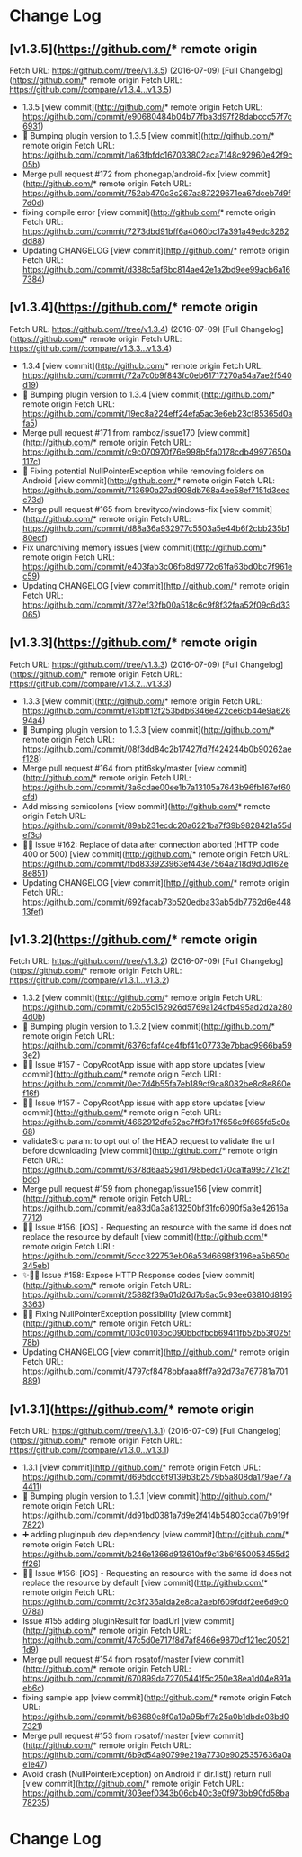 # Change Log

## [v1.3.5](https://github.com/* remote origin
  Fetch URL: https://github.com//tree/v1.3.5) (2016-07-09)
[Full Changelog](https://github.com/* remote origin
  Fetch URL: https://github.com//compare/v1.3.4...v1.3.5)

- 1.3.5 [view commit](http://github.com/* remote origin
  Fetch URL: https://github.com//commit/e90680484b04b77fba3d97f28dabccc57f7c6931)
- :bookmark: Bumping plugin version to 1.3.5 [view commit](http://github.com/* remote origin
  Fetch URL: https://github.com//commit/1a63fbfdc167033802aca7148c92960e42f9c05b)
- Merge pull request #172 from phonegap/android-fix [view commit](http://github.com/* remote origin
  Fetch URL: https://github.com//commit/752ab470c3c267aa87229671ea67dceb7d9f7d0d)
- fixing compile error [view commit](http://github.com/* remote origin
  Fetch URL: https://github.com//commit/7273dbd91bff6a4060bc17a391a49edc8262dd88)
- Updating CHANGELOG [view commit](http://github.com/* remote origin
  Fetch URL: https://github.com//commit/d388c5af6bc814ae42e1a2bd9ee99acb6a167384)

## [v1.3.4](https://github.com/* remote origin
  Fetch URL: https://github.com//tree/v1.3.4) (2016-07-09)
[Full Changelog](https://github.com/* remote origin
  Fetch URL: https://github.com//compare/v1.3.3...v1.3.4)

- 1.3.4 [view commit](http://github.com/* remote origin
  Fetch URL: https://github.com//commit/72a7c0b9f843fc0eb61717270a54a7ae2f540d19)
- :bookmark: Bumping plugin version to 1.3.4 [view commit](http://github.com/* remote origin
  Fetch URL: https://github.com//commit/19ec8a224eff24efa5ac3e6eb23cf85365d0afa5)
- Merge pull request #171 from ramboz/issue170 [view commit](http://github.com/* remote origin
  Fetch URL: https://github.com//commit/c9c070970f76e998b5fa0178cdb49977650a117c)
- :bug: Fixing potential NullPointerException while removing folders on Android [view commit](http://github.com/* remote origin
  Fetch URL: https://github.com//commit/713690a27ad908db768a4ee58ef7151d3eeac73d)
- Merge pull request #165 from brevityco/windows-fix [view commit](http://github.com/* remote origin
  Fetch URL: https://github.com//commit/d88a36a932977c5503a5e44b6f2cbb235b180ecf)
- Fix unarchiving memory issues [view commit](http://github.com/* remote origin
  Fetch URL: https://github.com//commit/e403fab3c06fb8d9772c61fa63bd0bc7f961ec59)
- Updating CHANGELOG [view commit](http://github.com/* remote origin
  Fetch URL: https://github.com//commit/372ef32fb00a518c6c9f8f32faa52f09c6d33065)

## [v1.3.3](https://github.com/* remote origin
  Fetch URL: https://github.com//tree/v1.3.3) (2016-07-09)
[Full Changelog](https://github.com/* remote origin
  Fetch URL: https://github.com//compare/v1.3.2...v1.3.3)

- 1.3.3 [view commit](http://github.com/* remote origin
  Fetch URL: https://github.com//commit/e13bff12f253bdb6346e422ce6cb44e9a62694a4)
- :bookmark: Bumping plugin version to 1.3.3 [view commit](http://github.com/* remote origin
  Fetch URL: https://github.com//commit/08f3dd84c2b17427fd7f424244b0b90262aef128)
- Merge pull request #164 from ptit6sky/master [view commit](http://github.com/* remote origin
  Fetch URL: https://github.com//commit/3a6cdae00ee1b7a13105a7643b96fb167ef60cfd)
- Add missing semicolons [view commit](http://github.com/* remote origin
  Fetch URL: https://github.com//commit/89ab231ecdc20a6221ba7f39b9828421a55def3c)
- :bug::penguin: Issue #162: Replace of data after connection aborted (HTTP code 400 or 500) [view commit](http://github.com/* remote origin
  Fetch URL: https://github.com//commit/fbd833923963ef443e7564a218d9d0d162e8e851)
- Updating CHANGELOG [view commit](http://github.com/* remote origin
  Fetch URL: https://github.com//commit/692facab73b520edba33ab5db7762d6e44813fef)

## [v1.3.2](https://github.com/* remote origin
  Fetch URL: https://github.com//tree/v1.3.2) (2016-07-09)
[Full Changelog](https://github.com/* remote origin
  Fetch URL: https://github.com//compare/v1.3.1...v1.3.2)

- 1.3.2 [view commit](http://github.com/* remote origin
  Fetch URL: https://github.com//commit/c2b55c152926d5769a124cfb495ad2d2a2804d0b)
- :bookmark: Bumping plugin version to 1.3.2 [view commit](http://github.com/* remote origin
  Fetch URL: https://github.com//commit/6376cfaf4ce4fbf41c07733e7bbac9966ba593e2)
- :bug::apple: Issue #157 - CopyRootApp issue with app store updates [view commit](http://github.com/* remote origin
  Fetch URL: https://github.com//commit/0ec7d4b55fa7eb189cf9ca8082be8c8e860ef16f)
- :bug::penguin: Issue #157 - CopyRootApp issue with app store updates [view commit](http://github.com/* remote origin
  Fetch URL: https://github.com//commit/4662912dfe52ac7ff3fb17f656c9f665fd5c0a68)
- validateSrc param: to opt out of the HEAD request to validate the url before downloading [view commit](http://github.com/* remote origin
  Fetch URL: https://github.com//commit/6378d6aa529d1798bedc170ca1fa99c721c2fbdc)
- Merge pull request #159 from phonegap/issue156 [view commit](http://github.com/* remote origin
  Fetch URL: https://github.com//commit/ea83d0a3a813250bf31fc6090f5a3e42616a7712)
- :art::apple: Issue #156: [iOS] - Requesting an resource with the same id does not replace the resource by default [view commit](http://github.com/* remote origin
  Fetch URL: https://github.com//commit/5ccc322753eb06a53d6698f3196ea5b650d345eb)
- :sparkles::apple::penguin: Issue #158: Expose HTTP Response codes [view commit](http://github.com/* remote origin
  Fetch URL: https://github.com//commit/25882f39a01d26d7b9ac5c93ee63810d81953363)
- :penguin::bug: Fixing NullPointerException possibility [view commit](http://github.com/* remote origin
  Fetch URL: https://github.com//commit/103c0103bc090bbdfbcb694f1fb52b53f025f78b)
- Updating CHANGELOG [view commit](http://github.com/* remote origin
  Fetch URL: https://github.com//commit/4797cf8478bbfaaa8ff7a92d73a767781a701889)

## [v1.3.1](https://github.com/* remote origin
  Fetch URL: https://github.com//tree/v1.3.1) (2016-07-09)
[Full Changelog](https://github.com/* remote origin
  Fetch URL: https://github.com//compare/v1.3.0...v1.3.1)

- 1.3.1 [view commit](http://github.com/* remote origin
  Fetch URL: https://github.com//commit/d695ddc6f9139b3b2579b5a808da179ae77a4411)
- :bookmark: Bumping plugin version to 1.3.1 [view commit](http://github.com/* remote origin
  Fetch URL: https://github.com//commit/dd91bd0381a7d9e2f414b54803cda07b919f7822)
- :heavy_plus_sign: adding pluginpub dev dependency [view commit](http://github.com/* remote origin
  Fetch URL: https://github.com//commit/b246e1366d913610af9c13b6f650053455d2ff26)
- :bug::apple: Issue #156: [iOS] - Requesting an resource with the same id does not replace the resource by default [view commit](http://github.com/* remote origin
  Fetch URL: https://github.com//commit/2c3f236a1da2e8ca2aebf609fddf2ee6d9c0078a)
- Issue #155 adding pluginResult for loadUrl [view commit](http://github.com/* remote origin
  Fetch URL: https://github.com//commit/47c5d0e717f8d7af8466e9870cf121ec205211d9)
- Merge pull request #154 from rosatof/master [view commit](http://github.com/* remote origin
  Fetch URL: https://github.com//commit/670899da72705441f5c250e38ea1d04e891aeb6c)
- fixing sample app [view commit](http://github.com/* remote origin
  Fetch URL: https://github.com//commit/b63680e8f0a10a95bff7a25a0b1dbdc03bd07321)
- Merge pull request #153 from rosatof/master [view commit](http://github.com/* remote origin
  Fetch URL: https://github.com//commit/6b9d54a90799e219a7730e9025357636a0ae1e47)
- Avoid crash (NullPointerException)  on Android if dir.list() return null [view commit](http://github.com/* remote origin
  Fetch URL: https://github.com//commit/303eef0343b06cb40c3e0f973bb90fd58ba78235)

# Change Log


